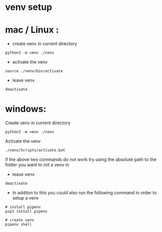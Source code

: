# venv setup



# mac / Linux : 

* create venv in current directory 
```
python3 -m venv ./venv
```

* activate the venv 
```
source ./venv/bin/activate
```


* leave venv 
````
deavtivate
````



# windows: 

Create venv in current directory
```
python3 -m venv ./venv 
```


Activate the venv 

```
./venv/Scripts/activate.bat
```
if the above two commands do not work try using the absolute path to the folder you want to init a venv in 



* leave venv 
```
deactivate
```

* In additon to this you could also run the following command in order to setup a venv 

```
# install pipenv 
pip3 install pipenv 

# create venv 
pipenv shell 
```

